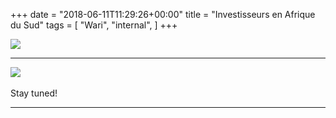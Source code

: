 +++
date = "2018-06-11T11:29:26+00:00"
title = "Investisseurs en Afrique du Sud"
tags = [
    "Wari",
    "internal",
]
+++

<div class="container" style="width:auto">
  <a target="blank" href="https://image.ibb.co/ggmUdy/j11_0_1.jpg">
    <img src="https://image.ibb.co/ggmUdy/j11_0_1.jpg" style="max-width:100%">
  </a>
</div>

<!--more-->
<hr>
<div class="container" style="width:auto">
  <a target="blank" href="https://image.ibb.co/kgkcWJ/j11_0_2.jpg">
    <img src="https://image.ibb.co/kgkcWJ/j11_0_2.jpg" style="max-width:100%">
  </a>
</div>
<br>
Stay tuned!


<hr>
